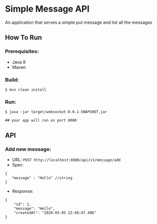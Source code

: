 # Simple Message API
An application that serves a simple put message and list all the messages

## How To Run
### Prerequisites:
* Java 8
* Maven

### Build:
```$xslt
$ mvn clean install
```

### Run:
```$xslt
$ java -jar target/websocket-0.0.1-SNAPSHOT.jar

## your app will run on port 8080
```
## API
### Add new message:
* URL: ```POST http://localhost:8080/api/v1/message/add```
* Spec: 

```$xslt
{
   "message" : "Hello" //string
}
```
* Response:
```$xslt
{
    "id": 1,
    "message": "Hello",
    "createdAt": "2020-03-05 22:48:47.486"
}
```



